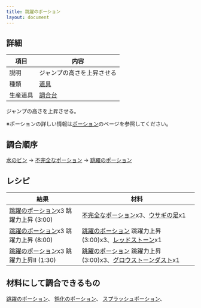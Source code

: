 ```yaml
---
title: 跳躍のポーション
layout: document
---
```

## 詳細

|項目|内容|
|---|---|
|説明|ジャンプの高さを上昇させる|
|種類|[道具](道具)|
|生産道具|[調合台](調合台)|

ジャンプの高さを上昇させる。

※ポーションの詳しい情報は[ポーション](ポーション)のページを参照してください。

## 調合順序

[水のビン](水のビン) → [不完全なポーション](不完全なポーション) → [跳躍のポーション](跳躍のポーション)

## レシピ

|結果|材料|
|---|---|
|[跳躍のポーション](跳躍のポーション)x3 跳躍力上昇 (3:00)|[不完全なポーション](不完全なポーション)x3、[ウサギの足](ウサギの足)x1|
|[跳躍のポーション](跳躍のポーション)x3 跳躍力上昇 (8:00)|[跳躍のポーション](跳躍のポーション) 跳躍力上昇 (3:00)x3、[レッドストーン](レッドストーン)x1|
|[跳躍のポーション](跳躍のポーション)x3 跳躍力上昇II (1:30)|[跳躍のポーション](跳躍のポーション) 跳躍力上昇 (3:00)x3、[グロウストーンダスト](グロウストーンダスト)x1|

## 材料にして調合できるもの

[跳躍のポーション](跳躍のポーション)、
[鈍化のポーション](鈍化のポーション)、
[スプラッシュポーション](スプラッシュポーション)、
